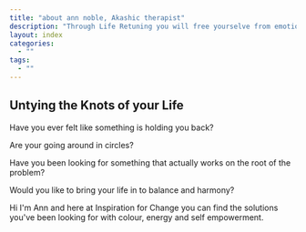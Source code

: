 ```yaml
---
title: "about ann noble, Akashic therapist"
description: "Through Life Retuning you will free yourselve from emotionally painfull memories, swithch off reoccuring unwanted thoughts and release yourselve from fear."
layout: index
categories:
  - ""
tags:
  - ""
---
```


## Untying the Knots of your Life

Have you ever felt like something is holding you back?

Are your going around in circles?

Have you been looking for something that actually works on the root of the problem?

Would you like to bring your life in to balance and harmony?

Hi I&#39;m Ann and here at Inspiration for Change you can find the solutions you&#39;ve been looking for with colour, energy and self empowerment.